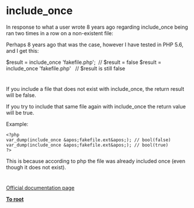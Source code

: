# include_once





In response to what a user wrote 8 years ago regarding include_once being ran two times in a row on a non-existent file:

Perhaps 8 years ago that was the case, however I have tested in PHP 5.6, and I get this:

$result = include_once &apos;fakefile.php&apos;;&#xA0; // $result = false
$result = include_once &apos;fakefile.php&apos;&#xA0;&#xA0; // $result is still false

  

#



If you include a file that does not exist with include_once, the return result will be false. 

If you try to include that same file again with include_once the return value will be true.

Example:


```
<?php
var_dump(include_once &apos;fakefile.ext&apos;); // bool(false)
var_dump(include_once &apos;fakefile.ext&apos;); // bool(true)
?>
```


This is because according to php the file was already included once (even though it does not exist).

  

#

[Official documentation page](https://www.php.net/manual/en/function.include-once.php)

**[To root](/README.md)**